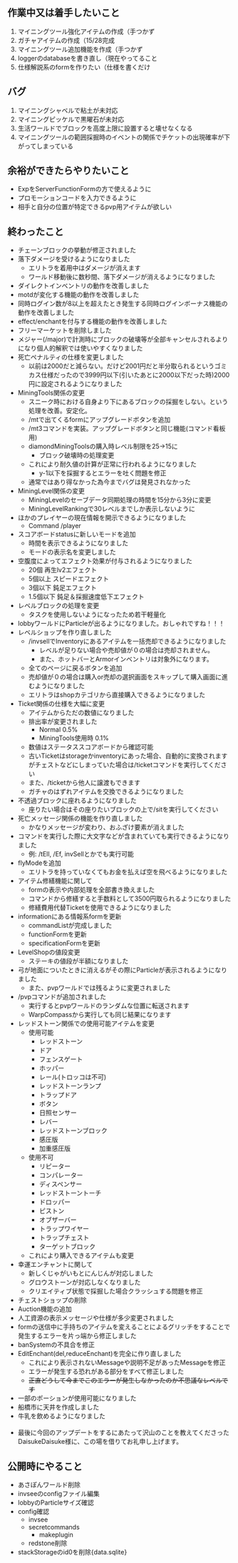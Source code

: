 ## 作業中又は着手したいこと

1. マイニングツール強化アイテムの作成（手つかず
2. ガチャアイテムの作成（15/28完成
3. マイニングツール追加機能を作成（手つかず
4. loggerのdatabaseを書き直し（現在やってること
5. 仕様解説系のformを作りたい（仕様を書くだけ

## バグ

1. マイニングシャベルで粘土が未対応
2. マイニングピッケルで黒曜石が未対応
3. 生活ワールドでブロックを高度上限に設置すると壊せなくなる
4. マイニングツールの範囲採掘時のイベントの関係でチケットの出現確率が下がってしまっている

## 余裕ができたらやりたいこと

* ExpをServerFunctionFormの方で使えるように
* プロモーションコードを入力できるように
* 相手と自分の位置が特定できるpvp用アイテムが欲しい

## 終わったこと

* チェーンブロックの挙動が修正されました
* 落下ダメージを受けるようになりました
    * エリトラを着用中はダメージが消えます
    * ワールド移動後に数秒間、落下ダメージが消えるようになりました
* ダイレクトインベントリの動作を改善しました
* motdが変化する機能の動作を改善しました
* 同時ログイン数が8以上を超えたとき発生する同時ログインボーナス機能の動作を改善しました
* effect/enchantを付与する機能の動作を改善しました
* フリーマーケットを削除しました
* メジャー(/major)で計測時にブロックの破壊等が全部キャンセルされるよりになり個人的解釈では使いやすくなりました
* 死亡ペナルティの仕様を変更しました
    * 以前は2000だと減らない。だけど2001円だと半分取られるというゴミカス仕様だったので3999円以下(引いたあとに2000以下だった時)2000円に設定されるようになりました
* MiningTools関係の変更
    * スニーク時における自身より下にあるブロックの採掘をしない。という処理を改善。安定化。
    * /mtで出てくるformにアップグレードボタンを追加
    * /mt3コマンドを実装。アップグレードボタンと同じ機能(コマンド看板用)
    * diamondMiningToolsの購入時レベル制限を25->15に
        * ブロック破壊時の処理変更
    * これにより耐久値の計算が正常に行われるようになりました
        * y-1以下を採掘するとエラーを吐く問題を修正
    * 通常ではあり得なかった為今までバグは発見されなかった
* MiningLevel関係の変更
    * MiningLevelのセーブデータ同期処理の時間を15分から3分に変更
    * MiningLevelRankingで30レベルまでしか表示しないように
* ほかのプレイヤーの現在情報を開示できるようになりました
    * Command /player
* スコアボードstatusに新しいモードを追加
    * 時間を表示できるようになりました
    * モードの表示名を変更しました
* 空腹度によってエフェクト効果が付与されるようになりました
    * 20個 再生lv2エフェクト
    * 5個以上 スピードエフェクト
    * 3個以下 鈍足エフェクト
    * 1.5個以下 鈍足＆採掘速度低下エフェクト
* レベルブロックの処理を変更
    * タスクを使用しないようになったため若干軽量化
* lobbyワールドにParticleが出るようになりました。おしゃれですね！！！
* レベルショップを作り直しました
    * /invsellでInventoryにあるアイテムを一括売却できるようになりました
        * レベルが足りない場合や売却値が０の場合は売却されません。
        * また、ホットバーとArmorインベントリは対象外になります。
    * 全てのページに戻るボタンを追加
    * 売却値が０の場合は購入or売却の選択画面をスキップして購入画面に進むようになりました
    * エリトラはshopカテゴリから直接購入できるようになりました
* Ticket関係の仕様を大幅に変更
    * アイテムからただの数値になりました
    * 排出率が変更されました
        * Normal 0.5%
        * MiningTools使用時 0.1%
    * 数値はステータススコアボードから確認可能
    * 古いTicketはstorageかinventoryにあった場合、自動的に変換されますがチェストなどにしまっていた場合は/ticketコマンドを実行してください
    * また、/ticketから他人に譲渡もできます
    * ガチャのはずれアイテムを交換できるようになりました
* 不透過ブロックに座れるようになりました
    * 座りたい場合はその座りたいブロックの上で/sitを実行してください
* 死亡メッセージ関係の機能を作り直しました
    * かなりメッセージが変わり、おふざけ要素が消えました
* コマンドを実行した際に大文字などが含まれていても実行できるようになりました
    * 例: /tEll, /Ef, invSellとかでも実行可能
* flyModeを追加
    * エリトラを持っていなくてもお金を払えば空を飛べるようになりました
* アイテム修繕機能に関して
    * formの表示や内部処理を全部書き換えました
    * コマンドから修繕すると手数料として3500円取られるようになりました
    * 修繕費用代替Ticketを使用できるようになりました
* informationにある情報系formを更新
    * commandListが完成しました
    * functionFormを更新
    * specificationFormを更新
* LevelShopの値段変更
    * ステーキの値段が半額になりました
* 弓が地面についたときに消えるがその際にParticleが表示されるようになりました
    * また、pvpワールドでは残るように変更されました
* /pvpコマンドが追加されました
    * 実行するとpvpワールドのランダムな位置に転送されます
    * WarpCompassから実行しても同じ結果になります
* レッドストーン関係での使用可能アイテムを変更
    * 使用可能
        * レッドストーン
        * ドア
        * フェンスゲート
        * ホッパー
        * レール(トロッコは不可)
        * レッドストーンランプ
        * トラップドア
        * ボタン
        * 日照センサー
        * レバー
        * レッドストーンブロック
        * 感圧版
        * 加重感圧版
    * 使用不可
        * リピーター
        * コンパレーター
        * ディスペンサー
        * レッドストーントーチ
        * ドロッパー
        * ピストン
        * オブザーバー
        * トラップワイヤー
        * トラップチェスト
        * ターゲットブロック
    * これにより購入できるアイテムも変更
* 幸運エンチャントに関して
    * 新しくじゃがいもとにんじんが対応しました
    * グロウストーンが対応しなくなりました
    * クリエイティブ状態で採掘した場合クラッシュする問題を修正
* チェストショップの削除
* Auction機能の追加
* 人工資源の表示メッセージや仕様が多少変更されました
* formの送信中に手持ちのアイテムを変えることによるグリッチをすることで発生するエラーを片っ端から修正しました
* banSystemの不具合を修正
* EditEnchant(del,reduceEnchant)を完全に作り直しました
    * これにより表示されないMessageや説明不足があったMessageを修正
    * エラーが発生する恐れがある部分をすべて修正しました
    * ~~正直どうして今までこのエラーが発生しなかったのか不思議なレベルです~~
* 一部のポーションが使用可能になりました
* 船橋市に天井を作成しました
* 牛乳を飲めるようになりました
  <br>
  <br>
* 最後に今回のアップデートをするにあたって沢山のことを教えてくださったDaisukeDaisuke様に、この場を借りてお礼申し上げます。

## 公開時にやること

* あさぽんワールド削除
* invseeのconfigファイル編集
* lobbyのParticleサイズ確認
* config確認
    * invsee
    * secretcommands
        * makeplugin
    * redstone削除
* stackStorageのid0を削除{data.sqlite}